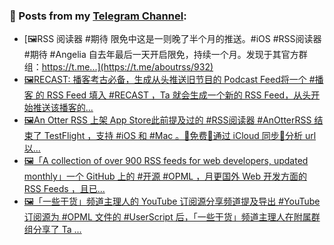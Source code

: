 ### 📰 Posts from my [Telegram Channel](https://t.me/s/aboutrss):
<!-- BLOG-POST-LIST:START -->
- [🖼RSS 阅读器 #期待 限免中这是一则晚了半个月的推送。#iOS #RSS阅读器 #期待 #Angelia 自去年最后一天开启限免，持续一个月。发现于其官方群组：https://t.me...](https://t.me/aboutrss/932)
- [🖼RECAST: 播客考古必备，生成从头推送旧节目的 Podcast Feed将一个 #播客 的 RSS Feed 填入 #RECAST ，Ta 就会生成一个新的 RSS Feed，从头开始推送该播客的...](https://t.me/aboutrss/931)
- [🖼An Otter RSS 上架 App Store此前提及过的 #RSS阅读器 #AnOtterRSS 结束了 TestFlight ，支持 #iOS 和 #Mac 。🔸免费🔸通过 iCloud 同步🔸分析 url 以...](https://t.me/aboutrss/930)
- [🖼「A collection of over 900 RSS feeds for web developers, updated monthly」一个 GitHub 上的 #开源 #OPML ，月更国外 Web 开发方面的 RSS Feeds ，且已...](https://t.me/aboutrss/929)
- [🖼「一些干货」频道主理人的 YouTube 订阅源分享频道提及导出 #YouTube 订阅源为 #OPML 文件的 #UserScript 后，「一些干货」频道主理人在附属群组分享了 Ta ...](https://t.me/aboutrss/928)
<!-- BLOG-POST-LIST:END -->

<!--
**AboutRSS/AboutRSS** is a ✨ _special_ ✨ repository because its `README.md` (this file) appears on your GitHub profile.

Here are some ideas to get you started:

- 🔭 I’m currently working on ...
- 🌱 I’m currently learning ...
- 👯 I’m looking to collaborate on ...
- 🤔 I’m looking for help with ...
- 💬 Ask me about ...
- 📫 How to reach me: ...
- 😄 Pronouns: ...
- ⚡ Fun fact: ...
-->
